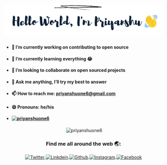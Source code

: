 [<img src = "https://github.com/priyanshuone6/priyanshuone6/blob/master/intro.png">](https://github.com/priyanshuone6)

- #### 🔭 I’m currently working on contributing to open source 
- #### 🌱 I’m currently learning everything 😂
- #### 👯 I’m looking to collaborate on open sourced projects
<!-- - #### 🤔 I’m looking for help with ... -->
- #### 💬 Ask me anything, I’ll try my best to answer 
<!-- - #### 👨‍💻 My portfolio [here](https://priyanshuone6.github.io)
- #### 📝 I regulary write articles on -->
- #### 📫 How to reach me: priyanshuone6@gmail.com
- #### 😄 Pronouns: he/his
<!-- - #### ⚡ Fun fact: ... -->
- #### <p align="left"> [<img src="https://komarev.com/ghpvc/?username=priyanshuone6" alt="priyanshuone6" />](https://github.com/priyanshuone6)</p>

<p align="center">&nbsp;<img align="center" src="https://github-readme-stats.vercel.app/api?username=priyanshuone6&show_icons=true&count_private=true" alt="priyanshuone6" /></p>

  <h3 align="center">Find me all around the web 🌏:</h3>
  
  <p align="center">
<a href="https://twitter.com/priyanshuone6" target="_blank">
  <img align="center" alt="Twitter" width="30px" src="<img src="icon/twitter.png"/>
</a>
<a href="https://linkedin.com/in/priyanshuone6" target="_blank">
  <img align="center" alt="Linkdein" width="30px" src="<img src="icon/linkedin.png"/>
</a>
<a href="https://github.com/priyanshuone6" target="_blank">
  <img align="center" alt="Github" width="30px" src="<img src="icon/github.png"/>
</a>
<a href="https://instagram.com/priyanshuone6" target="_blank">
  <img align="center" alt="Instagram" width="30px" src="<img src="icon/instagram.png"/>
</a>
<a href="https://www.facebook.com/priyanshuone6" target="_blank">
  <img align="center" alt="Facebook" width="30px" src="<img src="icon/facebook.png"/>
</a></p>


